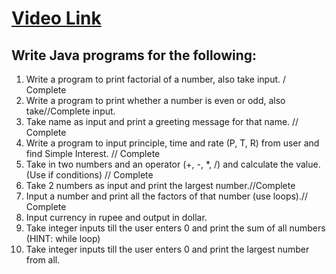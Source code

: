 # [Video Link](https://youtu.be/TAtrPoaJ7gc)

## Write Java programs for the following:

1. Write a program to print factorial of a number, also take input.  / Complete
2. Write a program to print whether a number is even or odd, also take//Complete
input.
3. Take name as input and print a greeting message for that name. // Complete
4. Write a program to input principle, time and rate (P, T, R) from user and
find Simple Interest. // Complete
5. Take in two numbers and an operator (+, -, *, /) and calculate the value.
(Use if conditions) // Complete
6. Take 2 numbers as input and print the largest number.//Complete
7. Input a number and print all the factors of that number (use loops).// Complete
8. Input currency in rupee and output in dollar.
9. Take integer inputs till the user enters 0 and print the sum of all numbers
(HINT: while loop)
10. Take integer inputs till the user enters 0 and print the largest number from
all.
